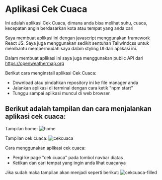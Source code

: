 
# Aplikasi Cek Cuaca

Ini adalah aplikasi Cek Cuaca, dimana anda bisa melihat suhu, cuaca, kecepatan angin berdasarkan kota atau tempat yang anda cari
<br/>

Saya membuat aplikasi ini dengan javascript menggunakan framework React JS. Saya juga menggunakan sedikit sentuhan Tailwindcss untuk membantu mempermudah saya dalam styling UI dari aplikasi ini.
<br/>

Dalam membuat aplikasi ini saya juga menggunakan public API dari https://openweathermap.org

Berikut cara menginstall aplikasi Cek Cuaca:
- Download atau pindahkan repository ini ke file manager anda
- Jalankan aplikasi di terminal dengan cara ketik "npm start"
- Tunggu sampai aplikasi muncul di web browser

Berikut adalah tampilan dan cara menjalankan aplikasi cek cuaca:
-
Tampilan home:
![home](https://user-images.githubusercontent.com/82797040/175753975-5aafd090-3d6d-4f60-a2f4-781993d6fb7c.png)
<br/>

Tampilan cek cuaca:
![cekcuaca](https://user-images.githubusercontent.com/82797040/175754020-f99599b6-e518-4f84-9626-4929b118bfed.png)
<br/>

Cara menggunakan aplikasi cek cuaca:
- Pergi ke page "cek cuaca" pada tombol navbar diatas
- Ketikan dan cari tempat yang ingin anda lihat cuacanya

Jika sudah maka tampilan akan menjadi seperti berikut:
![cekcuaca-filled](https://user-images.githubusercontent.com/82797040/175754058-0faf839d-b111-4267-9fde-1dd04be30432.png)
